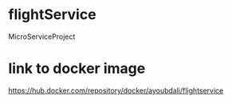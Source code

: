 # flightService
MicroServiceProject

# link to docker image
https://hub.docker.com/repository/docker/ayoubdali/flightservice
